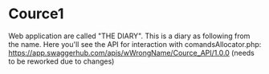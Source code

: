 # Cource1
Web application are called "THE DIARY". This is a diary as following from the name. Here you'll see the API for interaction with comandsAllocator.php: https://app.swaggerhub.com/apis/wWrongName/Cource_API/1.0.0 (needs to be reworked due to changes)
